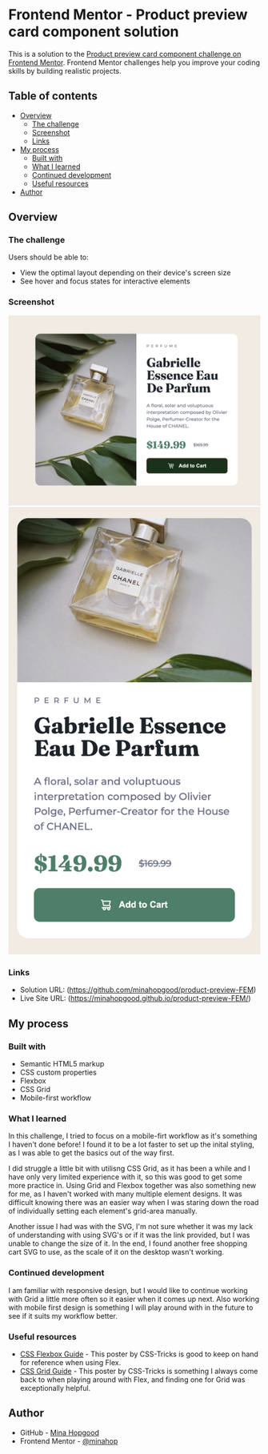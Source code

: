 # Frontend Mentor - Product preview card component solution

This is a solution to the [Product preview card component challenge on Frontend Mentor](https://www.frontendmentor.io/challenges/product-preview-card-component-GO7UmttRfa). Frontend Mentor challenges help you improve your coding skills by building realistic projects.

## Table of contents

- [Overview](#overview)
  - [The challenge](#the-challenge)
  - [Screenshot](#screenshot)
  - [Links](#links)
- [My process](#my-process)
  - [Built with](#built-with)
  - [What I learned](#what-i-learned)
  - [Continued development](#continued-development)
  - [Useful resources](#useful-resources)
- [Author](#author)

## Overview

### The challenge

Users should be able to:

- View the optimal layout depending on their device's screen size
- See hover and focus states for interactive elements

### Screenshot

![Desktop view](./screenshots/Desktop%20View.png)
![Mobile view](./screenshots/Mobile%20view.png)

### Links

- Solution URL: (https://github.com/minahopgood/product-preview-FEM)
- Live Site URL: (https://minahopgood.github.io/product-preview-FEM/)

## My process

### Built with

- Semantic HTML5 markup
- CSS custom properties
- Flexbox
- CSS Grid
- Mobile-first workflow

### What I learned

In this challenge, I tried to focus on a mobile-firt workflow as it's something I haven't done before! I found it to be a lot faster to set up the inital styling, as I was able to get the basics out of the way first.

I did struggle a little bit with utilisng CSS Grid, as it has been a while and I have only very limited experience with it, so this was good to get some more practice in. Using Grid and Flexbox together was also something new for me, as I haven't worked with many multiple element designs. It was difficult knowing there was an easier way when I was staring down the road of individually setting each element's grid-area manually.

Another issue I had was with the SVG, I'm not sure whether it was my lack of understanding with using SVG's or if it was the link provided, but I was unable to change the size of it. In the end, I found another free shopping cart SVG to use, as the scale of it on the desktop wasn't working.

### Continued development

I am familiar with responsive design, but I would like to continue working with Grid a little more often so it easier when it comes up next. Also working with mobile first design is something I will play around with in the future to see if it suits my workflow better.

### Useful resources

- [CSS Flexbox Guide](https://css-tricks.com/wp-content/uploads/2022/02/css-flexbox-poster.png) - This poster by CSS-Tricks is good to keep on hand for reference when using Flex.
- [CSS Grid Guide](https://css-tricks.com/wp-content/uploads/2022/02/css-grid-poster.png) - This poster by CSS-Tricks is something I always come back to when playing around with Flex, and finding one for Grid was exceptionally helpful.

## Author

- GitHub - [Mina Hopgood](https://github.com/minahopgood)
- Frontend Mentor - [@minahop](https://www.frontendmentor.io/profile/minahopgood)
